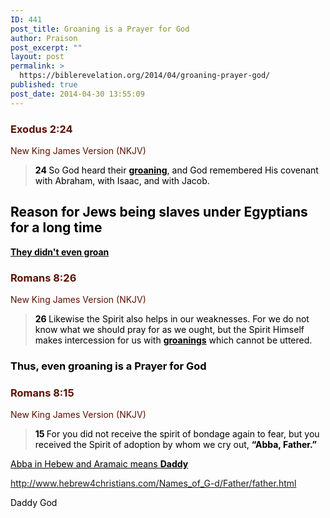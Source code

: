 ```yaml
---
ID: 441
post_title: Groaning is a Prayer for God
author: Praison
post_excerpt: ""
layout: post
permalink: >
  https://biblerevelation.org/2014/04/groaning-prayer-god/
published: true
post_date: 2014-04-30 13:55:09
---
```

<div class="heading passage-class-0" style="color: #5c1101;">
<h3>Exodus 2:24</h3>
<p class="txt-sm">New King James Version (NKJV)</p>

</div>
<div class="passage version-NKJV result-text-style-normal text-html " style="color: #000000;">
<blockquote>
<p style="color: #000000;"><span id="en-NKJV-1579" class="text Exod-2-24"><span class="versenum" style="font-weight: bold;">24 </span>So God heard their <span style="text-decoration: underline;"><strong>groaning</strong></span>, and God remembered His covenant with Abraham, with Isaac, and with Jacob.</span></p>
</blockquote>
<h2 style="color: #000000;">Reason for Jews being slaves under Egyptians for a long time</h2>
<p style="color: #000000;"><span style="text-decoration: underline;"><strong>They didn't even groan</strong></span></p>

<div class="heading passage-class-0" style="color: #5c1101;">
<h3>Romans 8:26</h3>
<p class="txt-sm">New King James Version (NKJV)</p>

</div>
<div class="passage version-NKJV result-text-style-normal text-html ">
<blockquote>
<p style="color: #000000;"><span id="en-NKJV-28143" class="text Rom-8-26"><span class="versenum" style="font-weight: bold;">26 </span>Likewise the Spirit also helps in our weaknesses. For we do not know what we should pray for as we ought, but the Spirit Himself makes intercession for us with <span style="text-decoration: underline;"><strong>groanings</strong></span> which cannot be uttered.</span></p>
</blockquote>
<h3 style="color: #000000;">Thus, even groaning is a Prayer for God</h3>
<div class="heading passage-class-0" style="color: #5c1101;">
<h3>Romans 8:15</h3>
<p class="txt-sm">New King James Version (NKJV)</p>

</div>
<div class="passage version-NKJV result-text-style-normal text-html ">
<blockquote>
<p style="color: #000000;"><span id="en-NKJV-28132" class="text Rom-8-15"><span class="versenum" style="font-weight: bold;">15 </span>For you did not receive the spirit of bondage again to fear, but you received the Spirit of adoption by whom we cry out, <strong>“Abba, Father.”</strong></span></p>
</blockquote>
<span style="color: #000000;"><span style="text-decoration: underline;">Abba in Hebew and Aramaic means </span></span><strong style="color: #000000; text-decoration: underline;">Daddy </strong>

http://www.hebrew4christians.com/Names_of_G-d/Father/father.html
<p style="color: #000000;">Daddy God</p>

</div>
</div>
</div>